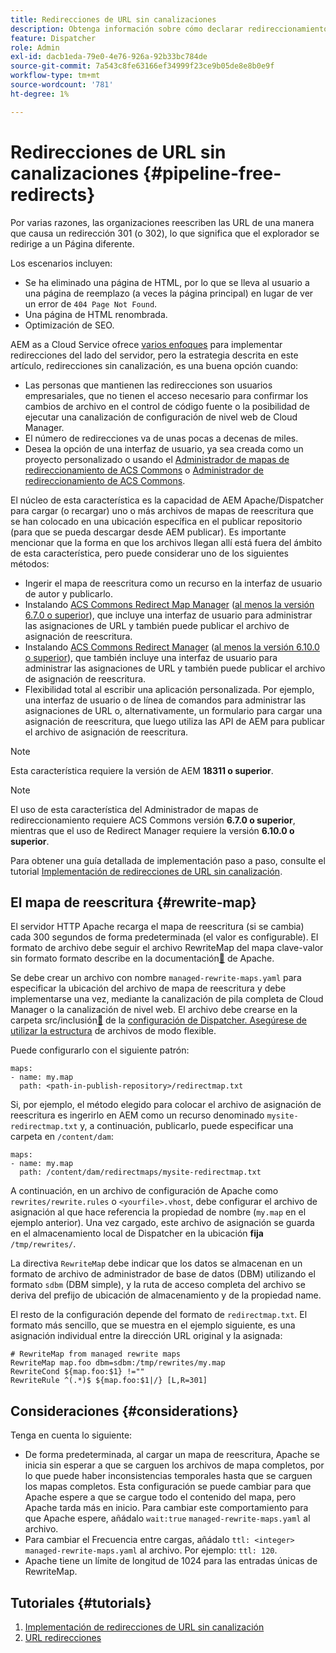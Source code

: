 ```yaml
---
title: Redirecciones de URL sin canalizaciones
description: Obtenga información sobre cómo declarar redireccionamientos 301 o 302 sin acceso a canalizaciones de Git o Cloud Manager.
feature: Dispatcher
role: Admin
exl-id: dacb1eda-79e0-4e76-926a-92b33bc784de
source-git-commit: 7a543c8fe63166ef34999f23ce9b05de8e8b0e9f
workflow-type: tm+mt
source-wordcount: '781'
ht-degree: 1%

---
```


# Redirecciones de URL sin canalizaciones {#pipeline-free-redirects}

Por varias razones, las organizaciones reescriben las URL de una manera que causa un redirección 301 (o 302), lo que significa que el explorador se redirige a un Página diferente.

Los escenarios incluyen:

* Se ha eliminado una página de HTML, por lo que se lleva al usuario a una página de reemplazo (a veces la página principal) en lugar de ver un error de `404 Page Not Found`.
* Una página de HTML renombrada.
* Optimización de SEO.

AEM as a Cloud Service ofrece [varios enfoques](https://experienceleague.adobe.com/es/docs/experience-manager-learn/foundation/administration/url-redirection) para implementar redirecciones del lado del servidor, pero la estrategia descrita en este artículo, redirecciones sin canalización, es una buena opción cuando:

* Las personas que mantienen las redirecciones son usuarios empresariales, que no tienen el acceso necesario para confirmar los cambios de archivo en el control de código fuente o la posibilidad de ejecutar una canalización de configuración de nivel web de Cloud Manager.
* El número de redirecciones va de unas pocas a decenas de miles.
* Desea la opción de una interfaz de usuario, ya sea creada como un proyecto personalizado o usando el [Administrador de mapas de redireccionamiento de ACS Commons](https://adobe-consulting-services.github.io/acs-aem-commons/features/redirect-map-manager/index.html) o [Administrador de redireccionamiento de ACS Commons](https://adobe-consulting-services.github.io/acs-aem-commons/features/redirect-manager/subpages/rewritemap.html).

El núcleo de esta característica es la capacidad de AEM Apache/Dispatcher para cargar (o recargar) uno o más archivos de mapas de reescritura que se han colocado en una ubicación específica en el publicar repositorio (para que se pueda descargar desde AEM publicar). Es importante mencionar que la forma en que los archivos llegan allí está fuera del ámbito de esta característica, pero puede considerar uno de los siguientes métodos:

* Ingerir el mapa de reescritura como un recurso en la interfaz de usuario de autor y publicarlo.
* Instalando [ACS Commons Redirect Map Manager](https://adobe-consulting-services.github.io/acs-aem-commons/features/redirect-map-manager/index.html) ([al menos la versión 6.7.0 o superior](https://github.com/Adobe-Consulting-Services/acs-aem-commons/releases)), que incluye una interfaz de usuario para administrar las asignaciones de URL y también puede publicar el archivo de asignación de reescritura.
* Instalando [ACS Commons Redirect Manager](https://adobe-consulting-services.github.io/acs-aem-commons/features/redirect-manager/subpages/rewritemap.html) ([al menos la versión 6.10.0 o superior](https://github.com/Adobe-Consulting-Services/acs-aem-commons/releases)), que también incluye una interfaz de usuario para administrar las asignaciones de URL y también puede publicar el archivo de asignación de reescritura.
* Flexibilidad total al escribir una aplicación personalizada. Por ejemplo, una interfaz de usuario o de línea de comandos para administrar las asignaciones de URL o, alternativamente, un formulario para cargar una asignación de reescritura, que luego utiliza las API de AEM para publicar el archivo de asignación de reescritura.

>[!NOTE]
> Esta característica requiere la versión de AEM **18311 o superior**.

>[!NOTE]
> El uso de esta característica del Administrador de mapas de redireccionamiento requiere ACS Commons versión **6.7.0 o superior**, mientras que el uso de Redirect Manager requiere la versión **6.10.0 o superior**.

Para obtener una guía detallada de implementación paso a paso, consulte el tutorial [Implementación de redirecciones de URL sin canalización](https://experienceleague.adobe.com/es/docs/experience-manager-learn/foundation/administration/implementing-pipeline-free-url-redirects).

## El mapa de reescritura {#rewrite-map}

El servidor HTTP Apache recarga el mapa de reescritura (si se cambia) cada 300 segundos de forma predeterminada (el valor es configurable). El formato de archivo debe seguir el archivo RewriteMap del mapa clave-valor sin formato formato describe en la documentación[&#128279;](https://httpd.apache.org/docs/2.4/rewrite/rewritemap.html#txt) de Apache.

Se debe crear un archivo con nombre `managed-rewrite-maps.yaml` para especificar la ubicación del archivo de mapa de reescritura y debe implementarse una vez, mediante la canalización de pila completa de Cloud Manager o la canalización de nivel web. El archivo debe crearse en la carpeta src/inclusión[&#128279;](https://github.com/adobe/aem-project-archetype/tree/develop/src/main/archetype/dispatcher.cloud/src/opt-in) de la [configuración de Dispatcher. Asegúrese de utilizar la estructura](/help/implementing/dispatcher/validation-debug.md#flexible-mode-file-structure) de archivos de modo flexible.

Puede configurarlo con el siguiente patrón:

```
maps:
- name: my.map
  path: <path-in-publish-repository>/redirectmap.txt
```

Si, por ejemplo, el método elegido para colocar el archivo de asignación de reescritura es ingerirlo en AEM como un recurso denominado `mysite-redirectmap.txt` y, a continuación, publicarlo, puede especificar una carpeta en `/content/dam`:

```
maps:
- name: my.map
  path: /content/dam/redirectmaps/mysite-redirectmap.txt
```

A continuación, en un archivo de configuración de Apache como `rewrites/rewrite.rules` o `<yourfile>.vhost`, debe configurar el archivo de asignación al que hace referencia la propiedad de nombre (`my.map` en el ejemplo anterior). Una vez cargado, este archivo de asignación se guarda en el almacenamiento local de Dispatcher en la ubicación **fija** `/tmp/rewrites/`.

La directiva `RewriteMap` debe indicar que los datos se almacenan en un formato de archivo de administrador de base de datos (DBM) utilizando el formato `sdbm` (DBM simple), y la ruta de acceso completa del archivo se deriva del prefijo de ubicación de almacenamiento y de la propiedad name.

El resto de la configuración depende del formato de `redirectmap.txt`. El formato más sencillo, que se muestra en el ejemplo siguiente, es una asignación individual entre la dirección URL original y la asignada:

```
# RewriteMap from managed rewrite maps
RewriteMap map.foo dbm=sdbm:/tmp/rewrites/my.map
RewriteCond ${map.foo:$1} !=""
RewriteRule ^(.*)$ ${map.foo:$1|/} [L,R=301]
```

## Consideraciones {#considerations}

Tenga en cuenta lo siguiente:

* De forma predeterminada, al cargar un mapa de reescritura, Apache se inicia sin esperar a que se carguen los archivos de mapa completos, por lo que puede haber inconsistencias temporales hasta que se carguen los mapas completos. Esta configuración se puede cambiar para que Apache espere a que se cargue todo el contenido del mapa, pero Apache tarda más en inicio. Para cambiar este comportamiento para que Apache espere, añádalo `wait:true` `managed-rewrite-maps.yaml` al archivo.
* Para cambiar el Frecuencia entre cargas, añádalo `ttl: <integer>` `managed-rewrite-maps.yaml` al archivo. Por ejemplo: `ttl: 120`.
* Apache tiene un límite de longitud de 1024 para las entradas únicas de RewriteMap.

## Tutoriales {#tutorials}

1. [Implementación de redirecciones de URL sin canalización](https://experienceleague.adobe.com/es/docs/experience-manager-learn/foundation/administration/implementing-pipeline-free-url-redirects)
1. [URL redirecciones](https://experienceleague.adobe.com/es/docs/experience-manager-learn/foundation/administration/url-redirection)
